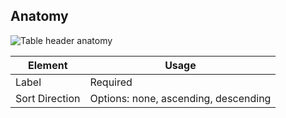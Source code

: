## Anatomy

![Table header anatomy](/assets/components/table/table-header_column-anatomy.png)

| Element          | Usage                                           |
|------------------|-------------------------------------------------|
| Label            | Required                                        |
| Sort Direction   | Options: none, ascending, descending            |
